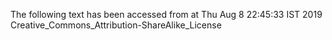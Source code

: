 The following text has been accessed from at Thu Aug 8 22:45:33 IST 2019
Creative_Commons_Attribution-ShareAlike_License
